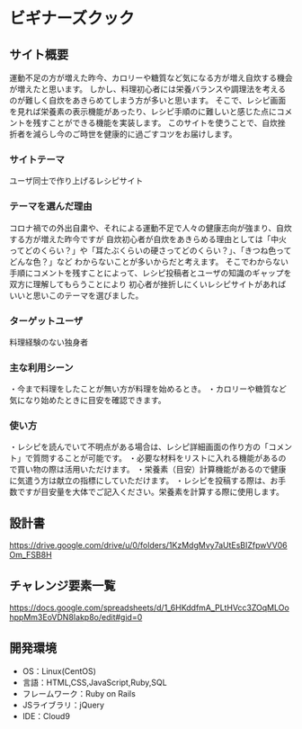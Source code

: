 # ビギナーズクック

## サイト概要
運動不足の方が増えた昨今、カロリーや糖質など気になる方が増え自炊する機会が増えたと思います。
しかし、料理初心者には栄養バランスや調理法を考えるのが難しく自炊をあきらめてしまう方が多いと思います。
そこで、レシピ画面を見れば栄養素の表示機能があったり、レシピ手順のに難しいと感じた点にコメントを残すことができる機能を実装します。
このサイトを使うことで、自炊挫折者を減らし今のご時世を健康的に過ごすコツをお届けします。

### サイトテーマ
ユーザ同士で作り上げるレシピサイト

### テーマを選んだ理由
コロナ禍での外出自粛や、それによる運動不足で人々の健康志向が強まり、自炊する方が増えた昨今ですが
自炊初心者が自炊をあきらめる理由としては「中火ってどのくらい？」や「耳たぶくらいの硬さってどのくらい？」、「きつね色ってどんな色？」など
わからないことが多いからだと考えます。
そこでわからない手順にコメントを残すことによって、レシピ投稿者とユーザの知識のギャップを双方に理解してもらうことにより
初心者が挫折しにくいレシピサイトがあればいいと思いこのテーマを選びました。

### ターゲットユーザ
料理経験のない独身者

### 主な利用シーン
・今まで料理をしたことが無い方が料理を始めるとき。
・カロリーや糖質など気になり始めたときに目安を確認できます。

### 使い方
・レシピを読んでいて不明点がある場合は、レシピ詳細画面の作り方の「コメント」で質問することが可能です。
・必要な材料をリストに入れる機能があるので買い物の際は活用いただけます。
・栄養素（目安）計算機能があるので健康に気遣う方は献立の指標にしていただけます。
・レシピを投稿する際は、お手数ですが目安量を大体でご記入ください。栄養素を計算する際に使用します。

## 設計書
https://drive.google.com/drive/u/0/folders/1KzMdgMvy7aUtEsBIZfpwVV06Om_FSB8H

## チャレンジ要素一覧
<https://docs.google.com/spreadsheets/d/1_6HKddfmA_PLtHVcc3ZOqMLOohppMm3EoVDN8Iakp8o/edit#gid=0>

## 開発環境
- OS：Linux(CentOS)
- 言語：HTML,CSS,JavaScript,Ruby,SQL
- フレームワーク：Ruby on Rails
- JSライブラリ：jQuery
- IDE：Cloud9
